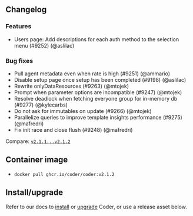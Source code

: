 ## Changelog

### Features

- Users page: Add descriptions for each auth method to the selection menu
  (#9252) (@aslilac)

### Bug fixes

- Pull agent metadata even when rate is high (#9251) (@ammario)
- Disable setup page once setup has been completed (#9198) (@aslilac)
- Rewrite onlyDataResources (#9263) (@mtojek)
- Prompt when parameter options are incompatible (#9247) (@mtojek)
- Resolve deadlock when fetching everyone group for in-memory db (#9277)
  (@kylecarbs)
- Do not ask for immutables on update (#9266) (@mtojek)
- Parallelize queries to improve template insights performance (#9275)
  (@mafredri)
- Fix init race and close flush (#9248) (@mafredri)

Compare:
[`v2.1.1...v2.1.2`](https://github.com/coder/coder/compare/v2.1.1...v2.1.2)

## Container image

- `docker pull ghcr.io/coder/coder:v2.1.2`

## Install/upgrade

Refer to our docs to [install](https://coder.com/docs/v2/latest/install) or
[upgrade](https://coder.com/docs/v2/latest/admin/upgrade) Coder, or use a
release asset below.
